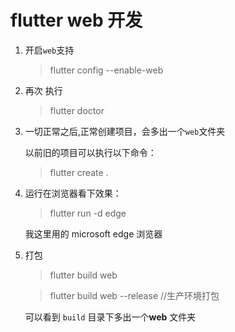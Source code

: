 # flutter web 开发
1. 开启`web`支持

    > flutter config --enable-web

2. 再次 执行
    > flutter doctor

3. 一切正常之后,正常创建项目，会多出一个`web`文件夹  

    以前旧的项目可以执行以下命令：
    > flutter create .

4. 运行在浏览器看下效果：
    >flutter run -d edge

    我这里用的 microsoft edge 浏览器
5. 打包
    > flutter build web

    > flutter build web --release  //生产环境打包
    
    可以看到 `build` 目录下多出一个**web** 文件夹 